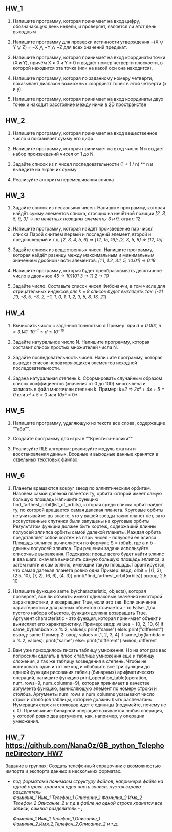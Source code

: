 ## HW_1 
1. Напишите программу, которая принимает на вход цифру, обозначающую день недели, и проверяет, является ли
этот день выходным

2. Напишите программу для проверки истинности утверждения ¬(X ⋁ Y ⋁ Z) = ¬X ⋀ ¬Y ⋀ ¬Z для всех значений предикат.

3. Напишите программу, которая принимает на вход координаты точки (X и Y), причём X ≠ 0 и Y ≠ 0 и выдаёт номер
четверти плоскости, в которой находится эта точка (или на какой оси она находится).

4. Напишите программу, которая по заданному номеру четверти, показывает диапазон возможных координат точек в
этой четверти (x и y).

5. Напишите программу, которая принимает на вход координаты двух точек и находит расстояние между ними
в 2D пространстве

## HW_2
1. Напишите программу, которая принимает на вход вещественное число и показывает сумму его цифр.

2. Напишите программу, которая принимает на вход число N и выдает набор произведений чисел от 1 до N.

3. Задайте список из n чисел последовательности (1 + 1 / n) ** n и выведите на экран их сумму

4. Реализуйте алгоритм перемешивания списка

## HW_3
1. Задайте список из нескольких чисел. Напишите программу, которая найдёт сумму элементов списка, стоящих на нечётной позиции
*[2, 3, 5, 9, 3] -> на нечётных позициях элементы 3 и 9, ответ: 12*

2. Напишите программу, которая найдёт произведение пар чисел списка.Парой считаем первый и последний элемент, второй и предпоследний и т.д.
*[2, 3, 4, 5, 6] => [12, 15, 16];*
*[2, 3, 5, 6] => [12, 15]*

3. Задайте список из вещественных чисел. Напишите программу, которая найдёт разницу между
максимальным и минимальным значением дробной части элементов.
*[1.1, 1.2, 3.1, 5, 10.01] => 0.19*

4. Напишите программу, которая будет преобразовывать десятичное число в двоичное
*45 -> 101101*
*3 -> 11*
*2 -> 10*

5. Задайте число. Составьте список чисел Фибоначчи, в том числе для отрицательных индексов
*для k = 8 список будет выглядеть так: [-21 ,13, -8, 5, −3, 2, −1, 1, 0, 1, 1, 2, 3, 5, 8, 13, 21]*

## HW_4
1. Вычислить число c заданной точностью d
Пример:
*при $d = 0.001, π = 3.141.$    $10^{-1} ≤ d ≤10^{-10}$*

2. Задайте натуральное число N. Напишите программу, которая составит список простых множителей числа N.

3. Задайте последовательность чисел. Напишите программу, которая выведет список неповторяющихся элементов исходной последовательности.

4. Задана натуральная степень k. Сформировать случайным образом список коэффициентов (значения от 0 до 100) многочлена и записать в файл многочлен степени k.
Пример:
*k=2 => 2*x² + 4*x + 5 = 0 или x² + 5 = 0 или 10*x² = 0*

## HW_5
1. Напишите программу, удаляющую из текста все слова, содержащие ""абв"".

2. Создайте программу для игры в ""Крестики-нолики""

3. Реализуйте RLE алгоритм: реализуйте модуль сжатия и восстановления данных.
Входные и выходные данные хранятся в отдельных текстовых файлах.

## HW_6

1. Планеты вращаются вокруг звезд по эллиптическим орбитам. Назовем самой далекой планетой ту, орбита которой имеет самую большую площадь
Напишите функцию find_farthest_orbit(list_of_orbits), которая среди списка орбит найдет ту, по которой вращается самая далекая планета. 
Круговые орбиты не учитывайте: вы знаете, что у вашей звезды таких планет нет, зато исскуственные спутники были запущены на круговые орбиты
Результатом функции должен быть кортеж, содержащий длинны полуосей эллипса орбиты самой далекой планеты.
Каждая орбита представляет собой кортеж из пары чисел - полуосей ее элипса.
Площадь эллипса вычисляется по формуле S = (pi)ab, где a и b - длинны полуосей эллипса.
При решении задачи используйте списочные выражения.
Подсказка: проще всего будет найти эллипс в два шага: сначала вычислить самую большую площадь эллипса, а затем найти и сам эллипс, имеющий такую площадь.
Гарантируется, что самая далекая планета ровно одна
Пример:
ввод:
orbit = [(1, 3), (2.5, 10), (7, 2), (6, 6), (4, 3)]
print(*find_farthest_orbit(orbits))
вывод: 2.5 10

2. Напишите функцию same_by(characteristic, objects), которая проверяет, все ли объекты имеют одинаковые значения некоторой характеристики, и возвращает True, 
если это так. Если значение характеристики для разных объектов отличается - то False. Для пустого набора объектов, функция должна возвращать True. 
Аргумент characteristic - это функция, которая принимает объект и вычисляет его характеристику.
Пример:
ввод: values = [0, 2, 10, 6]
if same_by(lambda x: x % 2, values):
  print("same")
else:
  print("different")
  вывод: same
Пример 2:
ввод: values = [1, 2, 3, 4]
if same_by(lambda x: x % 2, values):
  print("same")
else:
  print("different")
  вывод: different

3. Вам уже приходилось писать таблицу умножения. Но на этот раз вас попросили сделать в плюс к таблице умножения еще и таблицу сложения, а так же таблицу возведения в
степень.
Чтобы не копировать один и тот же код и обобщить все три функции до единой функции рисования таблиц (бинарных) арифметических операций, напишите функцию print_operation_table(operation, num_rows=9, num_columns=9), которая принимает в качестве аргумента функцию, вычисляющую элемент по номеру строки и столбца.
Аргументы num_rows и num_columns указывают число строк и столбцов таблицы, которые должны быть распечатаны. Нумерация строк и столюцов идет с единицы 
(подумайте, почему не с 0).
Примечание: бинарной операцие называется любая операция, у которой ровно два аргумента, как, например, у операции умножения.


## HW_7  <a name="ссылка на задание">https://github.com/NanaOz/GB_python_TelephoneDirectory_HW7</a>
Задание в группах: Создать телефонный справочник с возможностью импорта и экспорта данных в нескольких форматах. 
- *под форматами понимаем структуру файлов, например:в файле на одной строке хранится одна часть записи, пустая строка - разделитель*   
    *Фамилия_1*
    *Имя_1*
    *Телефон_1*
    *Описание_1*
    *Фамилия_2*
    *Имя_2*
    *Телефон_2*
    *Описание_2*
    *и т.д.в файле на одной строке хранится все записи, символ разделитель - **;***
    
    *Фамилия_1,Имя_1,Телефон_1,Описание_1*
    *Фамилия_2,Имя_2,Телефон_2,Описание_2*
    *и т.д.*
